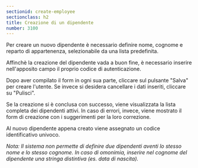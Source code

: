 ```yaml
---
sectionid: create-employee
sectionclass: h2
title: Creazione di un dipendente
number: 3100
---
```

Per creare un nuovo dipendente è necessario definire nome, cognome e reparto di appartenenza, selezionabile da una lista predefinita.

Affinchè la creazione del dipendente vada a buon fine, è necessario inserire nell'apposito campo il proprio codice di autenticazione.

Dopo aver compilato il form in ogni sua parte, cliccare sul pulsante "Salva" per creare l'utente. Se invece si desidera cancellare i dati inseriti, cliccare su "Pulisci".

Se la creazione si è conclusa con successo, viene visualizzata la lista completa dei dipendenti attivi. In caso di errori, invece, viene mostrato il form di creazione con i suggerimenti per la loro correzione.

Al nuovo dipendente appena creato viene assegnato un codice identificativo univoco.

_Nota: Il sistema non permette di definire due dipendenti aventi lo stesso nome e lo stesso cognome. In caso di omonimia, inserire nel cognome del dipendente una stringa distintiva (es. data di nascita)._
